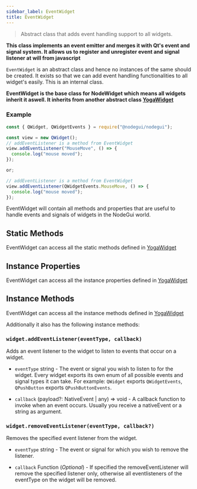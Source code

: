 ```yaml
---
sidebar_label: EventWidget
title: EventWidget
---
```


> Abstract class that adds event handling support to all widgets.

**This class implements an event emitter and merges it with Qt's event and signal system. It allows us to register and unregister event and signal listener at will from javascript**

`EventWidget` is an abstract class and hence no instances of the same should be created. It exists so that we can add event handling functionalities to all widget's easily. This is an internal class.

**EventWidget is the base class for NodeWidget which means all widgets inherit it aswell. It inherits from another abstract class [YogaWidget](api/YogaWidget.md)**

### Example

```javascript
const { QWidget, QWidgetEvents } = require("@nodegui/nodegui");

const view = new QWidget();
// addEventListener is a method from EventWidget
view.addEventListener("MouseMove", () => {
  console.log("mouse moved");
});

or;

// addEventListener is a method from EventWidget
view.addEventListener(QWidgetEvents.MouseMove, () => {
  console.log("mouse moved");
});
```

EventWidget will contain all methods and properties that are useful to handle events and signals of widgets in the NodeGui world.

## Static Methods

EventWidget can access all the static methods defined in [YogaWidget](api/YogaWidget.md)

## Instance Properties

EventWidget can access all the instance properties defined in [YogaWidget](api/YogaWidget.md)

## Instance Methods

EventWidget can access all the instance methods defined in [YogaWidget](api/YogaWidget.md)

Additionally it also has the following instance methods:

### `widget.addEventListener(eventType, callback)`

Adds an event listener to the widget to listen to events that occur on a widget.

- `eventType` string - The event or signal you wish to listen to for the widget. Every widget exports its own enum of all possible events and signal types it can take. For example: `QWidget` exports `QWidgetEvents`, `QPushButton` exports `QPushButtonEvents`.

- `callback` (payload?: NativeEvent | any) => void - A callback function to invoke when an event occurs. Usually you receive a nativeEvent or a string as argument.

### `widget.removeEventListener(eventType, callback?)`

Removes the specified event listener from the widget.

- `eventType` string - The event or signal for which you wish to remove the listener.

- `callback` Function (_Optional_) - If specified the removeEventListener will remove the specified listener only, otherwise all eventlisteners of the eventType on the widget will be removed.
